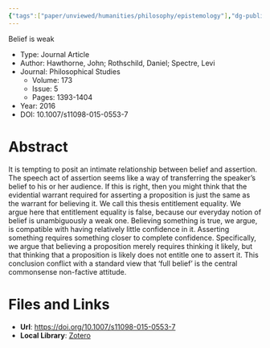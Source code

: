 ```yaml
---
{"tags":["paper/unviewed/humanities/philosophy/epistemology"],"dg-publish":true,"noteIcon":6,"Journal":"Philosophical Studies","Year":2016,"DOI":"10.1007/s11098-015-0553-7","date":"2023-09-01T14:07","update":"2024-02-26T17:23","permalink":"/readings/papers/belief-is-weak/","dgPassFrontmatter":true,"created":"2023-09-01T14:07","updated":"2024-02-26T17:23"}
---
```



Belief is weak

- Type: Journal Article
- Author: Hawthorne, John; Rothschild, Daniel; Spectre, Levi
- Journal: Philosophical Studies
    - Volume: 173
    - Issue: 5
    - Pages: 1393-1404
- Year: 2016
- DOI: 10.1007/s11098-015-0553-7

# Abstract
It is tempting to posit an intimate relationship between belief and assertion. The speech act of assertion seems like a way of transferring the speaker’s belief to his or her audience. If this is right, then you might think that the evidential warrant required for asserting a proposition is just the same as the warrant for believing it. We call this thesis entitlement equality. We argue here that entitlement equality is false, because our everyday notion of belief is unambiguously a weak one. Believing something is true, we argue, is compatible with having relatively little confidence in it. Asserting something requires something closer to complete confidence. Specifically, we argue that believing a proposition merely requires thinking it likely, but that thinking that a proposition is likely does not entitle one to assert it. This conclusion conflict with a standard view that ‘full belief’ is the central commonsense non-factive attitude.

# Files and Links
- **Url**: https://doi.org/10.1007/s11098-015-0553-7
- **Local Library**: [Zotero](zotero://select/library/items/9YPY272H)
